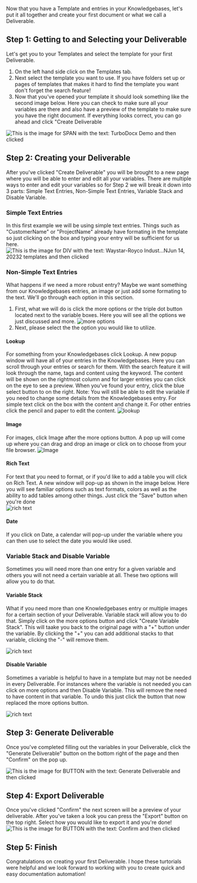 
  
Now that you have a Template and entries in your Knowledgebases, let's put it all together and create your first document or what we call a Deliverable. 

## Step 1: Getting to and Selecting your Deliverable

Let's get you to your Templates and select the template for your first Deliverable.  

1. On the left hand side click on the Templates tab.
2. Next select the template you want to use. If you have folders set up or pages of templates that makes it hard to find the template you want don't forget the search feature!
3. Now that you've opened your template it should look something like the second image below. Here you can check to make sure all your variables are there and also have a preview of the template to make sure you have the right document. If everything looks correct, you can go ahead and click "Create Deliverable

<!-- ![This is the image for A with the text: Login and then clicked](/img/how_to_create_a_deliverable/step_1.png) -->

![This is the image for SPAN with the text: TurboDocx Demo and then clicked](/img/how_to_create_a_deliverable/step_2.png)

## Step 2: Creating your Deliverable

After you've clicked "Create Deliverable" you will be brought to a new page where you will be able to enter and edit all your variables.
There are multiple ways to enter and edit your variables so for Step 2 we will break it down into 3 parts: Simple Text Entries, Non-Simple Text Entries, Variable Stack and Disable Variable. 

### Simple Text Entries

In this first example we will be using simple text entries. Things such as "CustomerName" or "ProjectName" already have formating in the template so just clicking on the box and typing your entry will be sufficient for us here.
![This is the image for DIV with the text: Waystar-Royco Indust...NJun 14, 20232 templates and then clicked](/img/how_to_create_a_deliverable/step_6.png)

### Non-Simple Text Entries

What happens if we need a more robust entry? Maybe we want something from our Knowledgebases entries, an image or just add some formating to the text. We'll go through each option in this section. 

1. First, what we will do is click the more options or the triple dot button located next to the variable boxes. Here you will see all the options we just discussed and more.
![more options](/img/how_to_create_a_deliverable/step_10.png)
2. Next, please select the the option you would like to utilize. 

  #### Lookup 
  For something from your Knowledgebases click Lookup. A new popup window will have all of your entries in the Knowledgebases. Here you can scroll through your entries or search for them. With the search feature it will look through the name, tags and content using the keyword. The content will be shown on the rightmost column and for larger entries you can click on the eye to see a preview. When you've found your entry, click the blue select button to on the right. 
  Note: You will still be able to edit the variable if you need to change some details from the Knowledgebases entry. For simple text click on the box with the content and change it. For other entries click the pencil and paper to edit the content. 
![lookup](/img/how_to_create_a_deliverable/step_20.png)
 
  #### Image 
  For images, click Image after the more options button. A pop up will come up where you can drag and drop an image or click on to choose from your file browser.
![Image](/img/how_to_create_a_deliverable/step_Image.png)

  #### Rich Text
  For text that you need to format, or if you'd like to add a table you will click on Rich Text. A new window will pop-up as shown in the image below. Here you will see familiar options such as text formats, colors as well as the ability to add tables among other things. Just click the "Save" button when you're done   
![rich text](/img/how_to_create_a_deliverable/step_24.png)

  #### Date
  If you click on Date, a calendar will pop-up under the variable where you can then use to select the date you would like used.

### Variable Stack and Disable Variable

Sometimes you will need more than one entry for a given variable and others you will not need a certain variable at all. These two options will allow you to do that. 

  #### Variable Stack
  What if you need more than one Knowledgebases entry or multiple images for a certain section of your Deliverable. Variable stack will allow you to do that. Simply click on the more options button and click "Create Variable Stack". This will taake you back to the original page with a "+" button under the variable. By clicking the "+" you can add additional stacks to that variable, clicking the "-" will remove them.

  ![rich text](/img/how_to_create_a_deliverable/step_VS.png)

#### Disable Variable

Sometimes a variable is helpful to have in a template but may not be needed in every Deliverable. For instances where the variable is not needed you can click on more options and then Disable Variable. This will remove the need to have content in that variable. To undo this just click the button that now replaced the more options button. 

![rich text](/img/how_to_create_a_deliverable/step_10.png)

## Step 3: Generate Deliverable

Once you've completed filling out the variables in your Deliverable, click the "Generate Deliverable" button on the bottom right of the page and then "Confirm" on the pop up. 

![This is the image for BUTTON with the text: Generate Deliverable and then clicked](/img/how_to_create_a_deliverable/step_29.png)

## Step 4: Export Deliverable

Once you've clicked "Confirm" the next screen will be a preview of your deliverable. After you've taken a look you can press the "Export" button on the top right. Select how you would like to export it and you're done!
![This is the image for BUTTON with the text: Confirm and then clicked](/img/how_to_create_a_deliverable/step_35.png)
  
## Step 5: Finish

Congratulations on creating your first Deliverable. I hope these turtorials were helpful and we look forward to working with you to create quick and easy documentation automation!